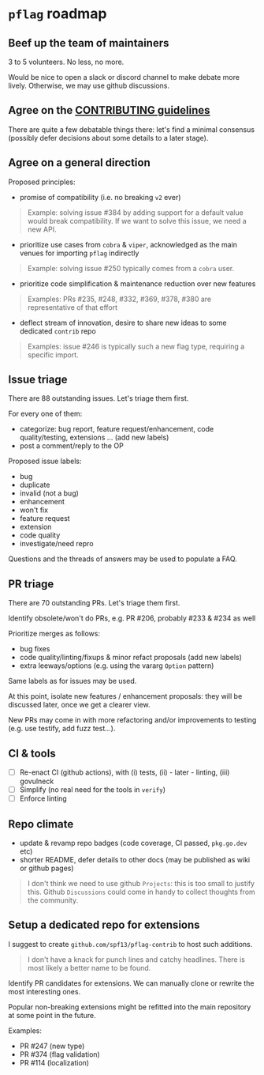 # `pflag` roadmap

## Beef up the team of maintainers

3 to 5 volunteers. No less, no more.

Would be nice to open a slack or discord channel to make debate more lively.
Otherwise, we may use github discussions.

## Agree on the [CONTRIBUTING guidelines](./CONTRIBUTING.md)

There are quite a few debatable things there: let's find a minimal consensus
(possibly defer decisions about some details to a later stage).

## Agree on a general direction

Proposed principles:

* promise of compatibility (i.e. no breaking `v2` ever)

> Example: solving issue #384 by adding support for a default value would break compatibility.
> If we want to solve this issue, we need a new API.

* prioritize use cases from `cobra` & `viper`, acknowledged as the main venues for importing `pflag` indirectly

> Example: solving issue #250 typically comes from a `cobra` user.

* prioritize code simplification & maintenance reduction over new features

> Examples: PRs #235, #248, #332, #369, #378, #380 are representative of that effort

* deflect stream of innovation, desire to share new ideas to some dedicated `contrib` repo

> Examples: issue #246 is typically such a new flag type, requiring a specific import.


## Issue triage

There are 88 outstanding issues. Let's triage them first.

For every one of them:
  * categorize: bug report, feature request/enhancement, code quality/testing, extensions ... (add new labels)
  * post a comment/reply to the OP

Proposed issue labels:
* bug
* duplicate
* invalid (not a bug)
* enhancement
* won't fix
* feature request
* extension
* code quality
* investigate/need repro

Questions and the threads of answers may be used to populate a FAQ.

## PR triage

There are 70 outstanding PRs. Let's triage them first.

Identify obsolete/won't do PRs, e.g. PR #206, probably #233 & #234 as well

Prioritize merges as follows:
  * bug fixes
  * code quality/linting/fixups & minor refact proposals (add new labels)
  * extra leeways/options (e.g. using the vararg `Option` pattern)

Same labels as for issues may be used.

At this point, isolate new features / enhancement proposals: they will be discussed later, once we get a clearer view.

New PRs may come in with more refactoring and/or improvements to testing (e.g. use testify, add fuzz test...).

## CI & tools

* [ ] Re-enact CI (github actions), with (i) tests, (ii) - later - linting, (iii) govulneck
* [ ] Simplify (no real need for the tools in `verify`)
* [ ] Enforce linting

## Repo climate

* update & revamp repo badges (code coverage, CI passed, `pkg.go.dev` etc)
* shorter README, defer details to other docs (may be published as wiki or github pages)

> I don't think we need to use github `Projects`: this is too small to justify this.
> Github `Discussions` could come in handy to collect thoughts from the community.

## Setup a dedicated repo for extensions

I suggest to create `github.com/spf13/pflag-contrib` to host such additions.

> I don't have a knack for punch lines and catchy headlines.
> There is most likely a better name to be found.

Identify PR candidates for extensions. We can manually clone or rewrite the most interesting ones.

Popular non-breaking extensions might be refitted into the main repository at some point in the future.

Examples:

* PR #247 (new type)
* PR #374 (flag validation)
* PR #114 (localization)
